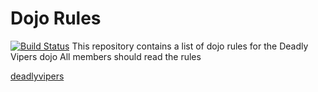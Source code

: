 Dojo Rules
==========
[![Build Status](https://secure.travis-ci.org/rails/arel.svg?branch=master)](http://travis-ci.org/rails/arel)
This repository contains a list of dojo rules for the Deadly Vipers dojo
All members should read the rules

[deadlyvipers](https://github.com/deadlyvipers)
